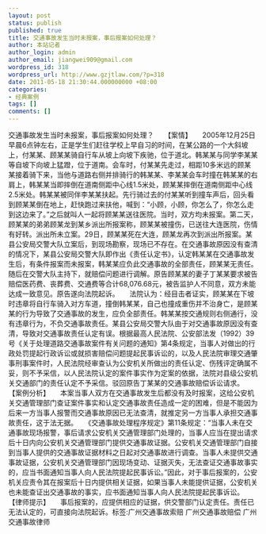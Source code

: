 ```yaml
---
layout: post
status: publish
published: true
title: 交通事故发生当时未报案，事后报案如何处理？
author: 本站记者
author_login: admin
author_email: jiangwei909@gmail.com
wordpress_id: 318
wordpress_url: http://www.gzjtlaw.com/?p=318
date: 2011-05-18 21:30:44.000000000 +08:00
categories:
- 经典案例
tags: []
comments: []
---
```

交通事故发生当时未报案，事后报案如何处理？　　【案情】　　2005年12月25日早晨6点钟左右，正是学生们赶往学校上早自习的时间，在某公路的一个大斜坡上，付某某、顾某某骑自行车从坡上向坡下疾驰，位于道北。韩某某与同学李某某等自坡下向坡上猛蹬，位于道南。会车时，付某某先走过，相距10多米远的顾某某接着骑下来，当他与道路右侧并排骑行的韩某某、李某某会车时撞在韩某某的右肩上，韩某某当即摔倒在道南侧距中心线1.5米处，顾某某摔倒在道南侧距中心线2.5米处。韩某某被同伴李某某扶起。先行骑过去的付某某听到撞车声后，回头看到顾某某倒在地上，赶快跑过来扶他，喊到：&ldquo;小顾，小顾，你怎么了，你怎么走到这边来了。&rdquo;之后就叫人一起将顾某某送往医院。当时，双方均未报案。第二天，顾某某的弟弟顾某龙到某乡派出所报案称，顾某某被撞伤，已送往大连医院，伤情有好转。派出所未立案。29日，顾某某死在大连，顾某龙再次到派出所报案。某县公安局交警大队立案后，到现场勘察，现场已不存在。在交通事故原因没有查清的情况下，某县公安局交警大队即作出《责任认定书》，认定韩某某在交通事故发生后，有条件报案而未报案，韩某某应负此交通事故的全部责任，顾某某无责任。随后在交警大队主持下，就赔偿问题进行调解。原告顾某某的妻子丁某某要求被告赔偿医药费、丧葬费、交通费等合计68,076.68元，被告监护人不同意，双方未能达成一致意见。原告遂向法院起诉。　　法院认为：经目击者证实，顾某某在下坡时违章将自行车骑入对方车道，撞倒韩某某，自己也撞成重伤并不治身亡，是顾某某的行为导致了交通事故的发生，应负全部责任。韩某某按交通规则右侧通行，没有违章行为，不负交通事故责任。某县公安局交警大队由于对交通事故原因没有查清，导致对交通事故责任认定有误。根据最高人民法院、公安部法发（1992）39号《关于处理道路交通事故案件有关问题的通知》第4条规定，当事人对做出的行政处罚提起行政诉讼或就损害赔偿问题提起民事诉讼的，以及人民法院审理交通肇事刑事案件时，人民法院经审查认为公安机关所做出的责任认定、伤残评定确属不妥，则不予采信，以人民法院认定的案件事实作为定案的依据，法院对县级公安机关交通部门的责任认定不予采信。驳回原告丁某某的交通事故赔偿诉讼请求。　　【案例分析】　　本案当事人双方在交通事故发生后都没有及时报案，这给公安机关交通管理部门查证案件事实和认定交通事故责任造成一定的困难，但是不能因为后来一方当事人报警而交通事故原因已无法查清，就推定另一方当事人承担交通事故责任，这于法无据。　　《交通事故处理程序规定》第11条规定：&ldquo;当事人未在交通事故现场报警，事后请求公安机关交通管理部门处理的，当事人应当在提出请求后十日内向公安机关交通管理部门提供交通事故证据。公安机关交通管理部门自接到当事人提供的交通事故证据材料之日起对交通事故进行调查。当事人未提供交通事故证据，公安机关交通管理部门因现场变动、证据灭失，无法查证交通事故事实的，应当书面通知当事人向人民法院提起民事诉讼。&rdquo;因此，对于事后报案的，公安机关应责令其在报案后十日内提供相关证据，如果当事人未能提供证据，公安机关也未能查证出交通事故的事实，应书面通知当事人向人民法院提起民事诉讼。　　【律师提示】　　事后报案的，应提供相应的证据，供交警部门认定责任。责任已无法认定的，可直接向法院起诉。标签:广州交通事故索赔 广州交通事故赔偿 广州交通事故律师
